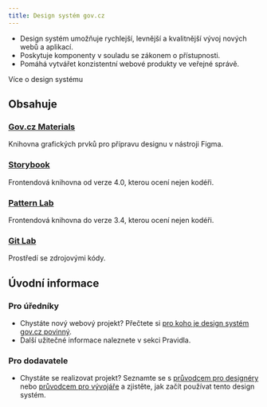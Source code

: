 ```yaml
---
title: Design systém gov.cz
---
```


- Design systém umožňuje rychlejší, levnější a kvalitnější vývoj nových webů a aplikací.
- Poskytuje komponenty v souladu se zákonem o přístupnosti.
- Pomáhá vytvářet konzistentní webové produkty ve veřejné správě.

<gov-button variant="primary" type="outlined" href="/zaciname/o-design-systemu">
  Více o design systému  
</gov-button>

## Obsahuje

<h3>
    <a class="gov-link" href="/_download/gov-materials-4-0-0.fig.zip" download>
        Gov.cz Materials <gov-icon type="basic" name="download" class="w-6"></gov-icon>
    </a>
</h3>

Knihovna grafických prvků pro přípravu designu v nástroji Figma.

<h3>
    <a class="gov-link" href="/storybook/" target="_blank">
        Storybook <gov-icon type="basic" name="box-arrow-up-right" class="w-6"></gov-icon>
    </a>
</h3>

Frontendová knihovna od verze <gov-chip variant="success" size="xs" inverse>4.0</gov-chip>, kterou ocení nejen kodéři.


<h3>
    <a class="gov-link" href="/pl/" target="_blank">
        Pattern Lab <gov-icon type="basic" name="box-arrow-up-right" class="w-6"></gov-icon>
    </a>
</h3>

Frontendová knihovna do verze <gov-chip variant="secondary" size="xs" inverse>3.4</gov-chip>, kterou ocení nejen kodéři.

<h3>
    <a class="gov-link" href="https://code.gov.cz/gov-cz/gov-design-system" target="_blank">
        Git Lab  <gov-icon type="basic" name="box-arrow-up-right" class="w-6"></gov-icon>
    </a>
</h3>

Prostředí se zdrojovými kódy.

## Úvodní informace

### Pro úředníky

- Chystáte nový webový projekt? Přečtete
  si [pro koho je design systém gov.cz povinný](/pravidla/pro-koho-je-design-system-povinny).
- Další užitečné informace naleznete v sekci Pravidla.

### Pro dodavatele

- Chystáte se realizovat projekt? Seznamte se s [průvodcem pro designéry](/zaciname/pro-designery)
  nebo [průvodcem pro vývojáře](/zaciname/for-developers) a zjistěte, jak
  začít používat tento design systém.
